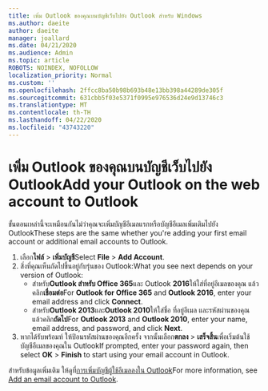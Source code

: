 ```yaml
---
title: เพิ่ม Outlook ของคุณบนบัญชีเว็บไปยัง Outlook สําหรับ Windows
ms.author: daeite
author: daeite
manager: joallard
ms.date: 04/21/2020
ms.audience: Admin
ms.topic: article
ROBOTS: NOINDEX, NOFOLLOW
localization_priority: Normal
ms.custom: ''
ms.openlocfilehash: 2ffcc8ba50b98b693b48e13bb398a44289de305f
ms.sourcegitcommit: 631cbb5f03e5371f0995e976536d24e9d13746c3
ms.translationtype: MT
ms.contentlocale: th-TH
ms.lasthandoff: 04/22/2020
ms.locfileid: "43743220"
---
```

# <a name="add-your-outlook-on-the-web-account-to-outlook"></a><span data-ttu-id="fbb88-102">เพิ่ม Outlook ของคุณบนบัญชีเว็บไปยัง Outlook</span><span class="sxs-lookup"><span data-stu-id="fbb88-102">Add your Outlook on the web account to Outlook</span></span>

<span data-ttu-id="fbb88-103">ขั้นตอนเหล่านี้จะเหมือนกันไม่ว่าคุณจะเพิ่มบัญชีอีเมลแรกหรือบัญชีอีเมลเพิ่มเติมไปยัง Outlook</span><span class="sxs-lookup"><span data-stu-id="fbb88-103">These steps are the same whether you're adding your first email account or additional email accounts to Outlook.</span></span>

1. <span data-ttu-id="fbb88-104">เลือก**ไฟล์** > **เพิ่มบัญชี**</span><span class="sxs-lookup"><span data-stu-id="fbb88-104">Select **File** > **Add Account**.</span></span>
1. <span data-ttu-id="fbb88-105">สิ่งที่คุณเห็นถัดไปขึ้นอยู่กับรุ่นของ Outlook:</span><span class="sxs-lookup"><span data-stu-id="fbb88-105">What you see next depends on your version of Outlook:</span></span>
    - <span data-ttu-id="fbb88-106">สําหรับ**Outlook สําหรับ Office 365**และ Outlook **2016**ให้ใส่ที่อยู่อีเมลของคุณ แล้วคลิก**เชื่อมต่อ**</span><span class="sxs-lookup"><span data-stu-id="fbb88-106">For **Outlook for Office 365** and **Outlook 2016**, enter your email address and click **Connect**.</span></span>
    - <span data-ttu-id="fbb88-107">สําหรับ**Outlook 2013**และ**Outlook 2010**ให้ใส่ชื่อ ที่อยู่อีเมล และรหัสผ่านของคุณ แล้วคลิก**ถัดไป**</span><span class="sxs-lookup"><span data-stu-id="fbb88-107">For **Outlook 2013** and **Outlook 2010**, enter your name, email address, and password, and click **Next**.</span></span>
1. <span data-ttu-id="fbb88-108">หากได้รับพร้อมท์ ให้ป้อนรหัสผ่านของคุณอีกครั้ง จากนั้นเลือก**ตกลง** > **เสร็จสิ้น**เพื่อเริ่มต้นใช้บัญชีอีเมลของคุณใน Outlook</span><span class="sxs-lookup"><span data-stu-id="fbb88-108">If prompted, enter your password again, then select **OK** > **Finish** to start using your email account in Outlook.</span></span>

<span data-ttu-id="fbb88-109">สําหรับข้อมูลเพิ่มเติม ให้ดูที่[การเพิ่มบัญชีผู้ใช้อีเมลลงใน Outlook](https://support.office.com/article/6e27792a-9267-4aa4-8bb6-c84ef146101b)</span><span class="sxs-lookup"><span data-stu-id="fbb88-109">For more information, see [Add an email account to Outlook](https://support.office.com/article/6e27792a-9267-4aa4-8bb6-c84ef146101b).</span></span>